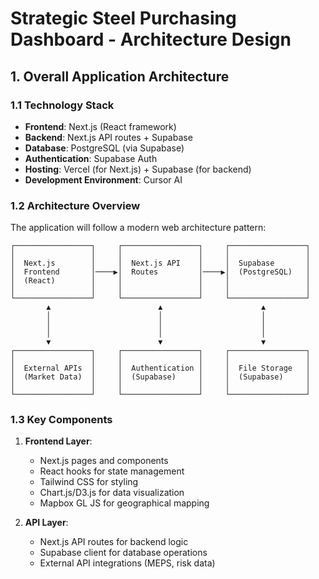 # Strategic Steel Purchasing Dashboard - Architecture Design

## 1. Overall Application Architecture

### 1.1 Technology Stack
- **Frontend**: Next.js (React framework)
- **Backend**: Next.js API routes + Supabase
- **Database**: PostgreSQL (via Supabase)
- **Authentication**: Supabase Auth
- **Hosting**: Vercel (for Next.js) + Supabase (for backend)
- **Development Environment**: Cursor AI

### 1.2 Architecture Overview

The application will follow a modern web architecture pattern:

```
┌─────────────────┐     ┌─────────────────┐     ┌─────────────────┐
│                 │     │                 │     │                 │
│  Next.js        │     │  Next.js API    │     │  Supabase       │
│  Frontend       │────▶│  Routes         │────▶│  (PostgreSQL)   │
│  (React)        │     │                 │     │                 │
│                 │     │                 │     │                 │
└─────────────────┘     └─────────────────┘     └─────────────────┘
        ▲                        ▲                      ▲
        │                        │                      │
        │                        │                      │
        │                        │                      │
        ▼                        ▼                      ▼
┌─────────────────┐     ┌─────────────────┐     ┌─────────────────┐
│                 │     │                 │     │                 │
│  External APIs  │     │  Authentication │     │  File Storage   │
│  (Market Data)  │     │  (Supabase)     │     │  (Supabase)     │
│                 │     │                 │     │                 │
└─────────────────┘     └─────────────────┘     └─────────────────┘
```

### 1.3 Key Components

1. **Frontend Layer**:
   - Next.js pages and components
   - React hooks for state management
   - Tailwind CSS for styling
   - Chart.js/D3.js for data visualization
   - Mapbox GL JS for geographical mapping

2. **API Layer**:
   - Next.js API routes for backend logic
   - Supabase client for database operations
   - External API integrations (MEPS, risk data)